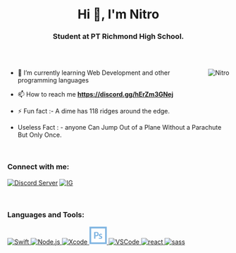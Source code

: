 <h1 align="center">Hi 👋, I'm Nitro</h1>
<h3 align="center">Student at PT Richmond High School.</h3>

<br>


<br>

<p><img align="right" src="https://c.tenor.com/1uklp9zqO3oAAAAC/computer-typing.gif" alt="Nitro" /></p>


- 🌱 I’m currently learning Web Development and other programming languages

- 📫 How to reach me **https://discord.gg/hErZm3GNej**

- ⚡ Fun fact :- A dime has 118 ridges around the edge.

- Useless Fact : - anyone Can Jump Out of a Plane Without a Parachute But Only Once. 

<br>

<h3 align="left">Connect with me:</h3>
<p align="left">
  <a href="https://discord.gg/hErZm3GNej" target="blank"><img align="center"
      src="https://i.imgur.com/pBYu8AT.png"
      alt="Discord Server" height="40" width="40" /></a>
  <a href="https://www.instagram.com/thenitr0gamer/" target="blank"><img align="center"
      src="https://raw.githubusercontent.com/rahuldkjain/github-profile-readme-generator/master/src/images/icons/Social/instagram.svg"
      alt="IG" height="30" width="40" /></a>
</p>

<br>

<h3 align="left">Languages and Tools:</h3>
<p align="left"> <a href="https://developer.apple.com/swift/resources/" target="_blank" rel="noreferrer"> <img
      src="https://developer.apple.com/swift/images/swift-logo.svg"
      alt="Swift" width="40" height="40" /> </a> <a href="https://getbootstrap.com" target="_blank" rel="noreferrer">
  </a> <a href="https://nodejs.org/en/" target="_blank" rel="noreferrer"> <img
      src="https://codingfinder.com/wp-content/uploads/2019/12/nodejslogo.png"
      alt="Node.js" width="40" height="40" /> </a> <a href="https://nodejs.org/en/" target="_blank" rel="noreferrer"> 
    <img
      src="https://upload.wikimedia.org/wikipedia/en/0/0c/Xcode_icon.png"
      alt="Xcode" width="40" height="40" /> </a> <a href="https://developer.apple.com/xcode/" target="_blank"
    rel="noreferrer"> <img
      src="https://raw.githubusercontent.com/devicons/devicon/master/icons/photoshop/photoshop-line.svg" alt="photoshop"
      width="40" height="40" /> </a> <a href="https://code.visualstudio.com/" target="_blank" rel="noreferrer"> <img
      src="https://upload.wikimedia.org/wikipedia/commons/thumb/9/9a/Visual_Studio_Code_1.35_icon.svg/800px-Visual_Studio_Code_1.35_icon.svg.png" alt="VSCode"
      width="40" height="40" /> </a> <a href="https://www.amazon.com/raspberry-pi-4/s?k=raspberry+pi+4" target="_blank" rel="noreferrer"> <img
      src="https://upload.wikimedia.org/wikipedia/fr/thumb/3/3b/Raspberry_Pi_logo.svg/1200px-Raspberry_Pi_logo.svg.png"
      alt="react" width="40" height="40" /> </a> <a href="https://azure.microsoft.com/en-us/free" target="_blank" rel="noreferrer"> <img
      src="https://upload.wikimedia.org/wikipedia/commons/thumb/f/fa/Microsoft_Azure.svg/800px-Microsoft_Azure.svg.png" alt="sass" width="40"
      height="40" /> </a> </p>

<br>
